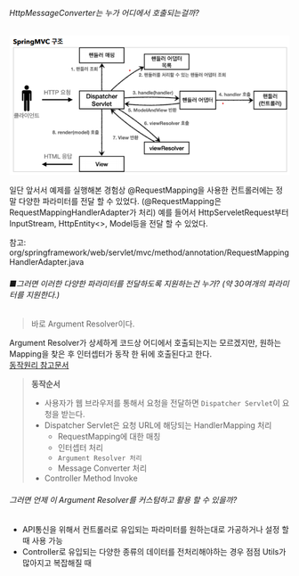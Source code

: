 
###### HttpMessageConverter는 누가 어디에서 호출되는걸까?
![](.2021_06_09_images/spring_mvc.png)

일단 앞서서 예제를 실행해본 경험상 @RequestMapping을 사용한 컨트롤러에는 정말 다양한
파라미터를 전달 할 수 있었다.
(@RequestMapping은 RequestMappingHandlerAdapter가 처리)
예를 들어서 HttpServeletRequest부터 InputStream, HttpEntity<>, Model등을
전달 할 수 있었다.

참고: org/springframework/web/servlet/mvc/method/annotation/RequestMappingHandlerAdapter.java

###### ■그러면 이러한 다양한 파라미터를 전달하도록 지원하는건 누가? (약 30여개의 파라미터를 지원한다.)
> 바로 Argument Resolver이다.

Argument Resolver가 상세하게 코드상 어디에서 호출되는지는 모르겠지만, 원하는 Mapping을 찾은 후 인터셉터가 동작 한 뒤에 호출된다고 한다.  
[동작원리 참고문서](https://velog.io/@kingcjy/Spring-HandlerMethodArgumentResolver%EC%9D%98-%EC%82%AC%EC%9A%A9%EB%B2%95%EA%B3%BC-%EB%8F%99%EC%9E%91%EC%9B%90%EB%A6%AC)  

> **동작순서**  
> - 사용자가 웹 브라우저를 통해서 요청을 전달하면 `Dispatcher Servlet`이 요청을 받는다.
> - Dispatcher Servlet은 요청 URL에 해당되는 HandlerMapping 처리
>   - RequestMapping에 대한 매칭
>   - 인터셉터 처리
>   - `Argument Resolver 처리`
>   - Message Converter 처리
> - Controller Method Invoke  


###### 그러면 언제 이 Argument Resolver를 커스텀하고 활용 할 수 있을까?
- API통신을 위해서 컨트롤러로 유입되는 파라미터를 원하는대로 가공하거나 설정 할 때 사용 가능
- Controller로 유입되는 다양한 종류의 데이터를 전처리해야하는 경우 점점 Utils가 많아지고 복잡해질 때
